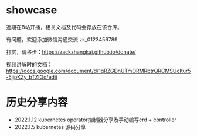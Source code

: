 # showcase

近期在B站开播，相关文档及代码会存放在该仓库。

有问题，欢迎添加微信沟通交流 zk_0123456789

打赏，请移步：https://zackzhangkai.github.io/donate/

视频讲解时的文档：https://docs.google.com/document/d/1qRZGDnUTmORMRbtrQRCMSUcItur5-5jjpKZy_bTZIQo/edit


# 历史分享内容

- 2022.1.12 kubernetes operator控制器分享及手动编写crd + controller
- 2022.1.5 kubernetes 源码分享
